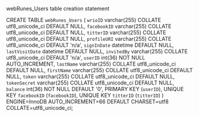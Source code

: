 webRunes_Users table creation statement

CREATE TABLE `webRunes_Users` (
  `wrioID` varchar(255) COLLATE utf8_unicode_ci DEFAULT NULL,
  `facebookID` varchar(255) COLLATE utf8_unicode_ci DEFAULT NULL,
  `titterID` varchar(255) COLLATE utf8_unicode_ci DEFAULT NULL,
  `profileURI` varchar(255) COLLATE utf8_unicode_ci DEFAULT 'n/a',
  `signInDate` datetime DEFAULT NULL,
  `lastVisitDate` datetime DEFAULT NULL,
  `invitedBy` varchar(255) COLLATE utf8_unicode_ci DEFAULT 'n/a',
  `userID` int(36) NOT NULL AUTO_INCREMENT,
  `lastName` varchar(255) COLLATE utf8_unicode_ci DEFAULT NULL,
  `firstName` varchar(255) COLLATE utf8_unicode_ci DEFAULT NULL,
  `token` varchar(255) COLLATE utf8_unicode_ci DEFAULT NULL,
  `tokenSecret` varchar(255) COLLATE utf8_unicode_ci DEFAULT NULL,
  `balance` int(36) NOT NULL DEFAULT '0',
  PRIMARY KEY (`userID`),
  UNIQUE KEY `facebookID` (`facebookID`),
  UNIQUE KEY `titterID` (`titterID`)
) ENGINE=InnoDB AUTO_INCREMENT=66 DEFAULT CHARSET=utf8 COLLATE=utf8_unicode_ci;